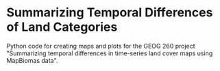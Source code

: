# Summarizing Temporal Differences of Land Categories 


Python code for creating maps and plots for the GEOG 260 project "Summarizing temporal differences in time-series land cover maps using MapBiomas data".
